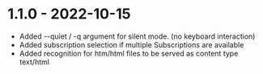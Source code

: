 # 1.1.0 - 2022-10-15
* Added --quiet / -q argument for silent mode. (no keyboard interaction)
* Added subscription selection if multiple Subscriptions are available
* Added recognition for htm/html files to be served as content type text/html